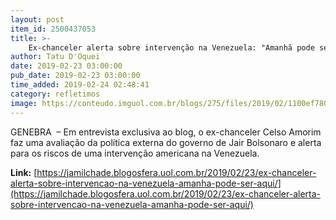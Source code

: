 ```yaml
---
layout: post
item_id: 2500437053
title: >-
    Ex-chanceler alerta sobre intervenção na Venezuela: "Amanhã pode ser aqui"
author: Tatu D'Oquei
date: 2019-02-23 03:00:00
pub_date: 2019-02-23 03:00:00
time_added: 2019-02-24 02:48:41
category: refletimos
image: https://conteudo.imguol.com.br/blogs/275/files/2019/02/1100ef780c676e1bf916998caf22196074c5502ba7c4490054f5f365ce3b3b67_5a4504a5b368d-615x300.jpg
---
```


GENEBRA  – Em entrevista exclusiva ao blog, o ex-chanceler Celso Amorim faz uma avaliação da política externa do governo de Jair Bolsonaro e alerta para os riscos de uma intervenção americana na Venezuela.

**Link:** [https://jamilchade.blogosfera.uol.com.br/2019/02/23/ex-chanceler-alerta-sobre-intervencao-na-venezuela-amanha-pode-ser-aqui/](https://jamilchade.blogosfera.uol.com.br/2019/02/23/ex-chanceler-alerta-sobre-intervencao-na-venezuela-amanha-pode-ser-aqui/)

